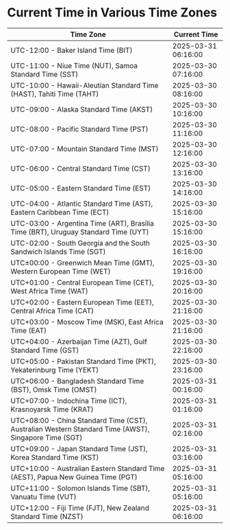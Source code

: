 # Current Time in Various Time Zones

| Time Zone | Current Time |
|-----------|--------------|
| UTC-12:00 - Baker Island Time (BIT) | 2025-03-31 06:16:00 |
| UTC-11:00 - Niue Time (NUT), Samoa Standard Time (SST) | 2025-03-30 07:16:00 |
| UTC-10:00 - Hawaii-Aleutian Standard Time (HAST), Tahiti Time (TAHT) | 2025-03-30 08:16:00 |
| UTC-09:00 - Alaska Standard Time (AKST) | 2025-03-30 10:16:00 |
| UTC-08:00 - Pacific Standard Time (PST) | 2025-03-30 11:16:00 |
| UTC-07:00 - Mountain Standard Time (MST) | 2025-03-30 12:16:00 |
| UTC-06:00 - Central Standard Time (CST) | 2025-03-30 13:16:00 |
| UTC-05:00 - Eastern Standard Time (EST) | 2025-03-30 14:16:00 |
| UTC-04:00 - Atlantic Standard Time (AST), Eastern Caribbean Time (ECT) | 2025-03-30 15:16:00 |
| UTC-03:00 - Argentina Time (ART), Brasília Time (BRT), Uruguay Standard Time (UYT) | 2025-03-30 15:16:00 |
| UTC-02:00 - South Georgia and the South Sandwich Islands Time (SGT) | 2025-03-30 16:16:00 |
| UTC±00:00 - Greenwich Mean Time (GMT), Western European Time (WET) | 2025-03-30 19:16:00 |
| UTC+01:00 - Central European Time (CET), West Africa Time (WAT) | 2025-03-30 20:16:00 |
| UTC+02:00 - Eastern European Time (EET), Central Africa Time (CAT) | 2025-03-30 21:16:00 |
| UTC+03:00 - Moscow Time (MSK), East Africa Time (EAT) | 2025-03-30 21:16:00 |
| UTC+04:00 - Azerbaijan Time (AZT), Gulf Standard Time (GST) | 2025-03-30 22:16:00 |
| UTC+05:00 - Pakistan Standard Time (PKT), Yekaterinburg Time (YEKT) | 2025-03-30 23:16:00 |
| UTC+06:00 - Bangladesh Standard Time (BST), Omsk Time (OMST) | 2025-03-31 00:16:00 |
| UTC+07:00 - Indochina Time (ICT), Krasnoyarsk Time (KRAT) | 2025-03-31 01:16:00 |
| UTC+08:00 - China Standard Time (CST), Australian Western Standard Time (AWST), Singapore Time (SGT) | 2025-03-31 02:16:00 |
| UTC+09:00 - Japan Standard Time (JST), Korea Standard Time (KST) | 2025-03-31 03:16:00 |
| UTC+10:00 - Australian Eastern Standard Time (AEST), Papua New Guinea Time (PGT) | 2025-03-31 05:16:00 |
| UTC+11:00 - Solomon Islands Time (SBT), Vanuatu Time (VUT) | 2025-03-31 05:16:00 |
| UTC+12:00 - Fiji Time (FJT), New Zealand Standard Time (NZST) | 2025-03-31 06:16:00 |

